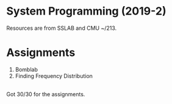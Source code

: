 # System Programming (2019-2)
Resources are from SSLAB and CMU ~/213. 
<h1> Assignments </h1>
<ol>
<li> Bomblab </li>
<li> Finding Frequency Distribution </li>
</ol>

<br> Got 30/30 for the assignments. 
